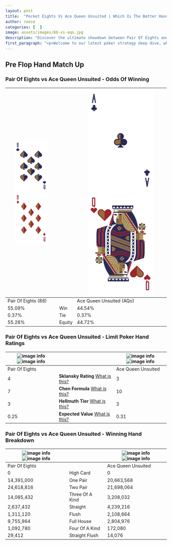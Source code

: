```yaml
---
layout: post
title:  "Pocket Eights Vs Ace Queen Unsuited | Which Is The Better Hand In Poker? A Complete Guide"
author: reece
categories: [  ]
image: assets/images/88-vs-aqo.jpg
description: "Discover the ultimate showdown between Pair Of Eights and Ace Queen Unsuited in poker! Uncover the odds, strategies, and scenarios where one hand triumphs over the other. Get ready to up your poker game with this thrilling analysis."
first_paragraph: "<p>Welcome to our latest poker strategy deep dive, where we're pitting two distinct hands against each other in a high-stakes showdown: Pair Of Eights vs Ace Queen Unsuited.</p><p>In the dynamic world of poker, every decision counts, and knowing which hand holds the upper hand is key to your success at the table.</p><p>In this article, we'll dissect these two hands, explore the scenarios where one dominates the other, and equip you with the knowledge to make strategic choices that can tip the odds in your favor.</p><p>Get ready to unravel the intriguing dynamics of these poker hands and elevate your game to new heights.</p>"
---
```




[comment]: # (sp0)

## Pre Flop Hand Match Up

<div class="table hand-ratings" markdown="1"> 



### Pair Of Eights vs Ace Queen Unsuited - Odds Of Winning


    
| ![image info](assets/images/hand1/8.png) ![image info](assets/images/hand1/8o.png) |  | ![image info](assets/images/hand2/A.png) ![image info](assets/images/hand2/Qo.png) |
| -------- | -------- | -------- |
| Pair Of Eights (88) |  | Ace Queen Unsuited (AQo) |
| 55.09% | Win | 44.54% |
| 0.37% | Tie | 0.37% |
| 55.28% | Equity | 44.72% |




[comment]: # (sp1)



### Pair Of Eights vs Ace Queen Unsuited - Limit Poker Hand Ratings


    
| ![image info](https://www.riverpairs.com/assets/images/hand1/8.png) ![image info](https://www.riverpairs.com/assets/images/hand1/8o.png) |  | ![image info](https://www.riverpairs.com/assets/images/hand2/A.png) ![image info](https://www.riverpairs.com/assets/images/hand2/Qo.png) |
| -------- | -------- | -------- |
| Pair Of Eights |  | Ace Queen Unsuited |
| 4 | **Sklansky Rating** [What is this?](/sklansky-rating-explained) | 3 |
| 7 | **Chen Formula** [What is this?](/chen-formula-explained) | 10 |
| 3 | **Hellmuth Tier** [What is this?](/Hellmuth-tier-explained) | 3 |
| 0.25 | **Expected Value** [What is this?](/expected-value-explained) | 0.31 |




[comment]: # (sp2)



### Pair Of Eights vs Ace Queen Unsuited - Winning Hand Breakdown


    
| ![image info](https://www.riverpairs.com/assets/images/hand1/8.png) ![image info](https://www.riverpairs.com/assets/images/hand1/8o.png) |  | ![image info](https://www.riverpairs.com/assets/images/hand2/A.png) ![image info](https://www.riverpairs.com/assets/images/hand2/Qo.png) |
| -------- | -------- | -------- |
| Pair Of Eights |  | Ace Queen Unsuited |
| 0 | High Card | 0 |
| 14,391,000 | One Pair | 20,663,568 |
| 24,618,816 | Two Pair | 21,698,064 |
| 14,085,432 | Three Of A Kind | 3,208,032 |
| 2,637,432 | Straight | 4,239,216 |
| 1,311,120 | Flush | 2,108,664 |
| 9,755,964 | Full House | 2,804,976 |
| 1,092,780 | Four Of A Kind | 172,080 |
| 29,412 | Straight Flush | 14,076 |




[comment]: # (sp3)



</div>

[comment]: # (sp4)



[comment]: # (sp5)

